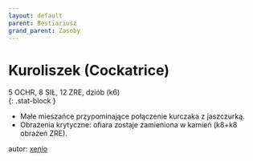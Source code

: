 ```yaml
---
layout: default
parent: Bestiariusz
grand_parent: Zasoby
---
```


# Kuroliszek (Cockatrice)

5 OCHR, 8 SIŁ, 12 ZRE, dziób (k6)  
{: .stat-block }

- Małe mieszańce przypominające połączenie kurczaka z jaszczurką.  
- Obrażenia krytyczne: ofiara zostaje zamieniona w kamień (k8+k8 obrażeń ZRE).  

autor: [xenio](https://xenioinabottle.blogspot.com)
